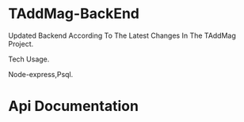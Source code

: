 # TAddMag-BackEnd
Updated Backend According To The Latest Changes In The TAddMag Project.

Tech Usage.

Node-express,Psql.

# Api Documentation


